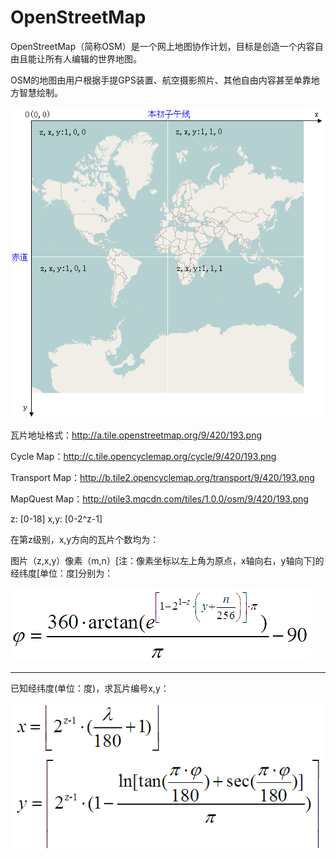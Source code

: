 #   OpenStreetMap  
OpenStreetMap（简称OSM）是一个网上地图协作计划，目标是创造一个内容自由且能让所有人编辑的世界地图。

OSM的地图由用户根据手提GPS装置、航空摄影照片、其他自由内容甚至单靠地方智慧绘制。

![Alt text](../../assets/4.png)

瓦片地址格式：http://a.tile.openstreetmap.org/9/420/193.png

Cycle Map：http://c.tile.opencyclemap.org/cycle/9/420/193.png

Transport Map：http://b.tile2.opencyclemap.org/transport/9/420/193.png

MapQuest Map：http://otile3.mqcdn.com/tiles/1.0.0/osm/9/420/193.png

z: [0-18]    x,y: [0-2^z-1]

在第z级别，x,y方向的瓦片个数均为：

图片（z,x,y）像素（m,n）[注：像素坐标以左上角为原点，x轴向右，y轴向下]的经纬度[单位：度]分别为：

![Alt text](../../assets/5.png)

----------------------------------------------------------------------------

已知经纬度(单位：度)，求瓦片编号x,y：

![Alt text](../../assets/6.png)

